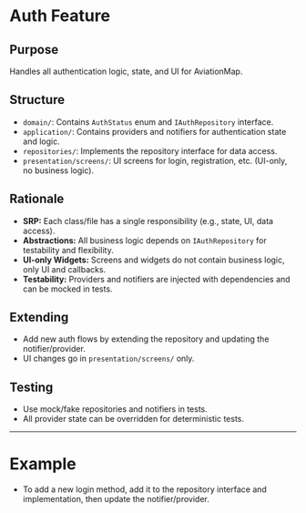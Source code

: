 # Auth Feature

## Purpose
Handles all authentication logic, state, and UI for AviationMap.

## Structure
- `domain/`: Contains `AuthStatus` enum and `IAuthRepository` interface.
- `application/`: Contains providers and notifiers for authentication state and logic.
- `repositories/`: Implements the repository interface for data access.
- `presentation/screens/`: UI screens for login, registration, etc. (UI-only, no business logic).

## Rationale
- **SRP:** Each class/file has a single responsibility (e.g., state, UI, data access).
- **Abstractions:** All business logic depends on `IAuthRepository` for testability and flexibility.
- **UI-only Widgets:** Screens and widgets do not contain business logic, only UI and callbacks.
- **Testability:** Providers and notifiers are injected with dependencies and can be mocked in tests.

## Extending
- Add new auth flows by extending the repository and updating the notifier/provider.
- UI changes go in `presentation/screens/` only.

## Testing
- Use mock/fake repositories and notifiers in tests.
- All provider state can be overridden for deterministic tests.

---

# Example
- To add a new login method, add it to the repository interface and implementation, then update the notifier/provider.
